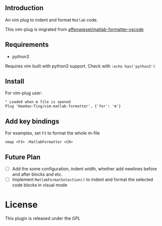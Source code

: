 ## Introduction
An vim plug to indent and format ```Matlab``` code.

This vim-plug is migrated from  [affenwiesel/matlab-formatter-vscode](https://github.com/affenwiesel/matlab-formatter-vscode)

## Requirements
- python3

Requires vim built with python3 support. Check with `:echo has('python3')`

## Install
For vim-plug user:

``` vim
" Loaded when m file is opened
Plug 'HaoHao-Ting/vim-matlab-formatter', {'for': 'm'}
```

## Add key bindings
For examples, set ```F3``` to format the whole m-file
``` vim
nmap <F3> :MatlabFormatter <CR>
```
## Future Plan
- [ ] Add the some configuration, indent width, whether add newlines before and after blocks and etc.
- [ ] Implement ```MatlabFormatSelection()``` to indent and format the selected code blocks in visual mode

# License

This plugin is released under the GPL
